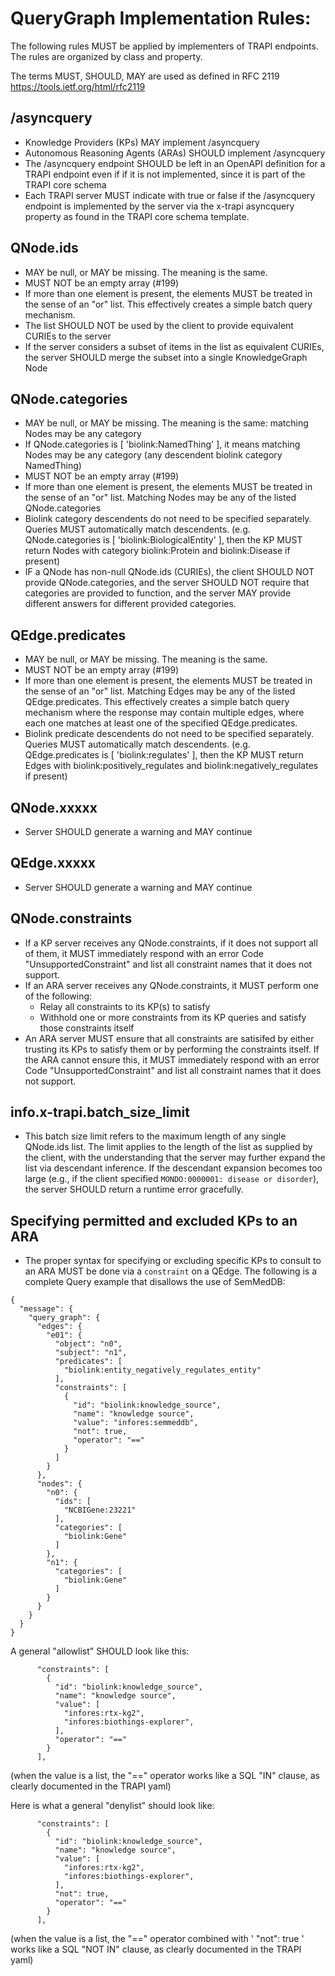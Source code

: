 # QueryGraph Implementation Rules:

The following rules MUST be applied by implementers of TRAPI endpoints.
The rules are organized by class and property.

The terms MUST, SHOULD, MAY are used as defined in RFC 2119  https://tools.ietf.org/html/rfc2119 

## /asyncquery
- Knowledge Providers (KPs) MAY implement /asyncquery
- Autonomous Reasoning Agents (ARAs) SHOULD implement /asyncquery
- The /asyncquery endpoint SHOULD be left in an OpenAPI definition for a TRAPI endpoint even if
  if it is not implemented, since it is part of the TRAPI core schema
- Each TRAPI server MUST indicate with true or false if the /asyncquery endpoint is implemented
  by the server via the x-trapi asyncquery property as found in the TRAPI core schema template.

## QNode.ids
- MAY be null, or MAY be missing. The meaning is the same.
- MUST NOT be an empty array (#199)
- If more than one element is present, the elements MUST be treated in the sense of an "or" list.
  This effectively creates a simple batch query mechanism.
- The list SHOULD NOT be used by the client to provide equivalent CURIEs to the server
- If the server considers a subset of items in the list as equivalent CURIEs,
  the server SHOULD merge the subset into a single KnowledgeGraph Node

## QNode.categories
- MAY be null, or MAY be missing. The meaning is the same: matching Nodes may be any category
- If QNode.categories is [ 'biolink:NamedThing' ], it means matching Nodes may be any category
  (any descendent biolink category NamedThing)
- MUST NOT be an empty array (#199)
- If more than one element is present, the elements MUST be treated in the sense of an "or" list.
  Matching Nodes may be any of the listed QNode.categories
- Biolink category descendents do not need to be specified separately. Queries MUST automatically
  match descendents. (e.g. QNode.categories is [ 'biolink:BiologicalEntity' ], then the KP MUST return
  Nodes with category biolink:Protein and biolink:Disease if present)
- IF a QNode has non-null QNode.ids (CURIEs), the client SHOULD NOT provide QNode.categories, and
  the server SHOULD NOT require that categories are provided to function, and the server MAY provide
  different answers for different provided categories.

## QEdge.predicates
- MAY be null, or MAY be missing. The meaning is the same.
- MUST NOT be an empty array (#199)
- If more than one element is present, the elements MUST be treated in the sense of an "or" list.
  Matching Edges may be any of the listed QEdge.predicates. 
  This effectively creates a simple batch query mechanism where the response may contain multiple
  edges, where each one matches at least one of the specified QEdge.predicates.
- Biolink predicate descendents do not need to be specified separately. Queries MUST automatically
  match descendents. (e.g. QEdge.predicates is [ 'biolink:regulates' ], then the KP MUST return
  Edges with biolink:positively_regulates and biolink:negatively_regulates if present)

## QNode.xxxxx
- Server SHOULD generate a warning and MAY continue

## QEdge.xxxxx
- Server SHOULD generate a warning and MAY continue

## QNode.constraints
- If a KP server receives any QNode.constraints, if it does not support all of them,
  it MUST immediately respond with an error Code "UnsupportedConstraint" and list all constraint
  names that it does not support.
- If an ARA server receives any QNode.constraints, it MUST perform one of the following:
  - Relay all constraints to its KP(s) to satisfy
  - Withhold one or more constraints from its KP queries and satisfy those constraints itself
- An ARA server MUST ensure that all constraints are satisifed by either trusting its KPs to satisfy them
  or by performing the constraints itself. If the ARA cannot ensure this,
  it MUST immediately respond with an error Code "UnsupportedConstraint" and list all constraint
  names that it does not support.

## info.x-trapi.batch_size_limit
- This batch size limit refers to the maximum length of any single QNode.ids list. The limit
  applies to the length of the list as supplied by the client, with the understanding that the server
  may further expand the list via descendant inference. If the descendant expansion becomes too
  large (e.g., if the client specified `MONDO:0000001: disease or disorder`), the server SHOULD
  return a runtime error gracefully.

## Specifying permitted and excluded KPs to an ARA
- The proper syntax for specifying or excluding specific KPs to consult to an ARA MUST be done
  via a `constraint` on a QEdge. The following is a complete Query example that disallows the
  use of SemMedDB:

```
{
  "message": {
    "query_graph": {
      "edges": {
        "e01": {
          "object": "n0",
          "subject": "n1",
          "predicates": [
            "biolink:entity_negatively_regulates_entity"
          ],
          "constraints": [
            {
              "id": "biolink:knowledge_source",
              "name": "knowledge source",
              "value": "infores:semmeddb",
              "not": true,
              "operator": "=="
            }
          ]
        }
      },
      "nodes": {
        "n0": {
          "ids": [
            "NCBIGene:23221"
          ],
          "categories": [
            "biolink:Gene"
          ]
        },
        "n1": {
          "categories": [
            "biolink:Gene"
          ]
        }
      }
    }
  }
}
```

A general "allowlist" SHOULD look like this:
```
      "constraints": [
        {
          "id": "biolink:knowledge_source",
          "name": "knowledge source",
          "value": [
            "infores:rtx-kg2",
            "infores:biothings-explorer",
          ],
          "operator": "=="
        }
      ],
```

(when the value is a list, the "==" operator works like a SQL "IN" clause, as clearly documented in the TRAPI yaml)

Here is what a general "denylist" should look like:
```
      "constraints": [
        {
          "id": "biolink:knowledge_source",
          "name": "knowledge source",
          "value": [
            "infores:rtx-kg2",
            "infores:biothings-explorer",
          ],
          "not": true,
          "operator": "=="
        }
      ],
```

(when the value is a list, the "==" operator combined with ' "not": true ' works like a SQL "NOT IN" clause, as clearly documented in the TRAPI yaml)

